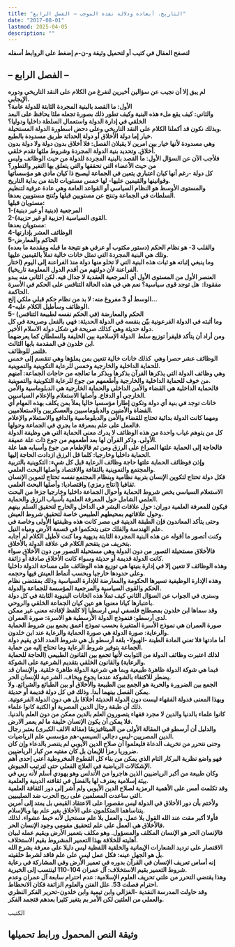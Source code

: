 ```yaml
---
title: "التاريخ، أبعاده ودلالة نقده الموجب – الفصل الرابع"
date: "2017-08-01"
lastmod: 2025-04-05
description: ""
---
```

**لتصفح المقال في كتيب أو لتحميل وثيقة و-ن-م إضغط على الروابط أسفله**

## **– الفصل الرابع –**

**لم يبق إلا أن نجيب عن سؤالين أخيرين لنفرغ من الكلام على النقد التاريخي ودوره الإيجابي.  
الأول: ما القصد بالبنية المجردة الثابتة للدولة عامة؟  
والثاني: كيف يقع ملء هذه البنية وكيف تطور ذلك بصورة تجعله ملئا يحافظ على البعد الخلقي في إدارة الدولة واستعمال السلطة داخليا ودوليا؟  
وبذلك نكون قد أكملنا الكلام على النقد التاريخي وعلى دحض اسطورة الدولة المستحيلة.  
خيار إما دولة الأخلاق أو دولة الحداثة طريق مسدودة بالطبع.  
وهي مسدودة لأنها خيار بين امرين لا يقبلان الفصل: فلا أخلاق بدون دولة ولا دولة بدون أخلاق. وتحديد بنية الدولة المجردة وشروط ملئها تقدم خلقي.  
فلأجب الآن عن السؤال الأول: ما القصد بالبنية المجردة للدولة من حيث الوظائف وليس من حيث الأعضاء التي تحققها والتي يتعلق بها التغير والتطور؟  
كل دولة -رغم أنها كيان اعتباري يتعين في الجماعة ليصبح ذا كيان مادي هو مؤسساتها وقوانينها والقيمين عليها- لها خمس مستويات ثابتة من بداية التاريخ.  
والمستوى الأوسط هو النظام السياسي أو القواعد العامة وهي عادة عرفية لتنظيم السلطات في الجماعة وتنتج عن مستويين قبلها وتُنتج مستويين بعدها.  
مستويان قبلها:  
1-المرجعية (دينية أو غير دينية)  
2-القوى السياسية (حزبية او غير حزبية).  
مستويان بعدها:  
4-الوظائف العشر بإدارتها  
5-الحاكم والمعارض  
والقلب 3- هو نظام الحكم (دستور مكتوب أو عرفي هو نتيجة ما قبله ومقدمة ما بعده) وتلك هي البنية المجردة التي تمثل خانات خالية تملأ بالقيمين عليها.  
وما ينبغي إثباته هو ثبات هذه البنية التي لا تخلو منها دولة منذ الفراعنة إلى اليوم (اختار الفراعنة لأن دولتهم من أقدم الدول المعلومة تاريخيا).  
العنصر الأول من المستوى الأول أي المرجعية العقدية لا جدال فيه. لكن الثاني منه يبدو مفقودا:  هل توجد قوى سياسية؟ نعم هي في هذه الحالة التنافس على الحكم في الأسرة الحاكمة.  
الوسط أو 3 مفروغ منه: لا بد من نظام حكم قبلي ملكي إلخ…  
4-الوظائف وسأطيل الكلام عليه.  
5- الحكم والمعارضة (في الحكم نفسه لطبيعة التنافس)  
وما أثبته في الدولة الفرعونية بيّن بنفسه في الدولة الحديثة: فهي بالفعل وصريحة في كل دولة حديثة وهي كذلك صريحة في شكل دولة الاسلام الأخير.  
ومن أراد أن يتأكد فليقرأ توزيع سلط  الدولة الإسلامية بين الخليفة والسلطان كما يعرضهما ابن خلدون في المقدمة بابها الثالث.  
فلنمر للوظائف.  
الوظائف عشر حصرا وهي  كذلك خانات خالية تتعين بمن يملؤها وهي تنقسم إلى خمس للحماية الداخلية والخارجية وخمس للرعاية التكوينية والتموينية.  
وهي وظائف الدولة التي يذكرها القرآن بذكرها وبذكر ما تعالجه من حاجات الجماعة: آمنهم من خوف للحماية الداخلية والخارجية وأطعمهم من جوع للرعاية التكوينية والتموينية.  
فالحماية الداخلية هي القضاء والأمن الداخلي والحماية الخارجية هي الدبلوماسية والأمن الخارجي أو الدفاع. وأصلها الاستعلام والإعلام السياسيين.  
خانات توجد في بنية أي دولة وتكون إطارا مؤسسيا خاليا يملأ بمن يكلف بهذه المهام أي القضاة والأمنيين والدبلوماسيين والعسكريين والاستعلاميين.  
ومهما كانت الدولة بدائية تحتاج للقضاء والأمن والدبلوماسية والدافع والاستعلام والإعلام فالعمل على علم بمعرفة ما يجري في الجماعة وحولها.  
كل من يتوهم غياب واحدة من هذه الوظائف لا يدرك معنى الحماية التي هي وظيفة الدولة الأولى. وذكر القرآن لها بعد أطعمهم من جوع ذات علة عميقة.  
فالحاجة إلى الحماية علتها الصراع على الرزق ومن ثم فالإطعام من جوع وأسبابه هما علة الحماية داخليا وخارجيا: كلما قل الرزق ازدادت الحاجة إليها.  
وإذن فوظائف الحماية علتها حاجة وظائف الرعاية قبل كل شيء: التكوينية بالتربية والمجتمع والتموينية بالثقافة والاقتصاد وأصلها البحث العلمي.  
فكل دولة تحتاج لتكوين الإنسان بتربية نظامية وبنظام المجتمع نفسه تحتاج لتموين الإنسان ثقافيا (انتاج رمزي) واقتصاديا: وأصلها البحث العلمي.  
الاستعلام السياسي يخص شروط الحماية وأحوال الجماعة داخليا وخارجيا جزءا من البحث العلمي الشامل حول المعرفة العلمية بأسباب الرزق والحماية.  
فيكون للمعرفة العلمية دوران: حول علاقات البشر في الداخل والخارج لتحقيق السلم بينهم وحول علاقاتهم بمحيطهم الطبيعي خاصة لتحقيق شروط العيش.  
وحتى يتأكد المعاندون فإن الطبقة الدينية في مصر كانت هذه وظيفتها الأولى وخاصة في علم الهندسة والفلك حتى يتحكموا في قسمة الأرض ومياه النيل.  
وكنت أتصور ما أقوله عن هذه البنية المجردة الثابتة بديهية وما كنت لأطيل الكلام لم أجابه بتخريف من يتقحم الكلام في علاقة الدولة بالأخلاق.  
فالأخلاق مستحيلة التصور من دون الدولة وهي مستحيلة التصور من دون الأخلاق سواء كانت الدولة قديمة أو حديثة وسواء كانت الأخلاق صادقة أو زائفة.  
وهذه الوظائف لا تتعين إلا في إدارة بنيتها هي توزيع هذه الوظائف على مساحة الدولة داخليا وعلى حدودها خارجيا وبحسب أنماط العيش فيها وحجمه.  
وهذه الإدارة الوظيفية تسيرها الحكومة والمعارضة للإدارة السياسية وذلك بمقتضى نظام الحكم والقوى السياسية والمرجعية المؤسسة للجماعة والدولة.  
وسنرى في الجواب عن السؤال الثاني كيف تملأ هذه الخانات البنيوية الثابتة في كل دولة باعتبارها كيانا معنويا هو عين كيان الجماعة الخلقي والروحي.  
وقد سماها ابن خلدون بمصطلح فلسفي ليس ارسطيا إلا كلفظ لإفادته معنى غير ممكن لدى أرسطو: فنموذج الدولة الأرسطية هو الاسرة: صورة العمران.  
صورة العمران هي نموذج الأسرة المتغيرة بحسب نموذج أعمق يجمع بين شروط الحماية والرعاية: صورة الدولة هي صورة الحماية والرعاية عند ابن خلدون.  
أما مادتها فلا تعني المادة الطينة -الهيولا- بلغة أرسطو بل هي شروط المدد الذي يقيم دولة الجماعة بتوفير شروط الرعاية وما تحتاج إليه من حماية.  
لذلك اعتبرت وظائف الدولة من الثوابت لأنها تجمع بين القانون الطبيعي (الحاجة للحماية والرعاية) والقانون الخلقي بتقديم الشرعية على الشوكة.  
فبما هي شوكة الدولة ظاهرة طبيعية وبما هي شرعية الدولة ظاهرة خلقية. والإنسان قد يضطر للاكتفاء بالشوكة عندما يجوع ويخاف. الشرعية للإنسان الحر.  
الجمع بين الضرورة والحرية هو الجمع بين الطبيعة والأخلاق أو بين الطبائع والشرائع. ولا يمكن الفصل بينهما أبدا. وذلك في كل دولة قديمة أو حديثة.  
وبهذا المعنى فدولة الفقهاء ليست دون الدولة الحديثة أخلاقا بل هي دون الدولة الفرعونية. ذلك أن طبقة رجال الدين المصرية أو الكتبة كانوا علماء.  
كانوا علماء بالدنيا والدين لا مجرد فقهاء يتصورون العلم بالدين ممكن من دون العلم بالدنيا. فلا يمكن أن يكون الإنسان خليفة ما لم يعمر الارض.  
والدليل أن أرسطو في المقالة الأولى من الميتافيزيقا (مقالة الالف الكبرى) يعتبر رجال الدين المصريين-ليس دجالي السيسي-هم مؤسسي علم الرياضيات.  
وحتى نتحرر من تخريف الدعاة فليعلموا أن صلاح الدين الأيوبي لم يتنصر بالدعاء وإن كان ضروريا رمزا للإيمان بل كان مفتيه من كبار الرياضيين.  
فهو واضع نظرية البركار التام الذي يمكن من بناء كل القطوع المخروطية أعني إحدى أهم الإشكالات الرياضية في العلاج الفعلي حتى لترتيب الجيوش.  
وكان طبيعة من أكبر الرياضيين الذين هاجروا من الأندلس وهو يهودي أسلم لأنه ربي في بيئة إسلامية يعترف لها بالفضل في ثقافته الدينية والعلمية.  
وقد تكلمت أمس على الأهمية الرمزية لصلاح الدين الأيوبي ولم أشر إلى دور الثقافة العلمية التي ساعدت المسلمين على ربح الحرب ضد الصليبيين.  
ولأختم بأن دور الأخلاق في الدولة ليس مقصورا على الاعتقاد القيمي بل يمتد إلى أمرين يتناساهما المتكلمون على الأخلاق بغير علم بها وبالإسلام.  
فأولا أكبر مقت عند الله القول بلا عمل. والعمل بلا علم مستحيل لأنه خبط عشواء. لذلك فالأخلاق هي العمل على علم لتحقيق مقومي وجود الإنسان الحر.  
فالإنسان الحر هو الإنسان المكلف والمسؤول. وهو مكلف بتعمير الأرض ويقيم عمله لبيان أهليته للخلافة بهذا التعمير المشروط بقيم الاستخلاف.  
الاقتصار على ترديد الشعارات الإيمانية والخلقية اللفظية ليس دليلا على معرفة بشرع الله بل هو الجهل عينه: فكل عمل ليس على علم فاقد لشرط خلقيته.  
إنه أساس تعريف الإنسان في القرآن بدوره في تعمير الأرض وفي المشاركة في رعاية شروط التعمير بقيم الاستخلاف: آل عمران 104-110 لينتسب إلى الخيرية.  
وهذا يقتضي التحرر من علتي تحريف العلوم الإسلامية: عدم احترام سابعة آل عمران وعدم احترام فصلت 53. علل الفتن والعلوم الزائفة فكان الانحطاط.  
وقد حاولت المدرسة النقدية -الغزالي وابن تيمية وابن خلدون-تحرير الفكر النظري والعملي من العلتين لكن الأمر بم يتغير كثيرا بعدهم فتجمد الفكر.**

الكتيب

## وثيقة النص المحمول ورابط تحميلها

###
